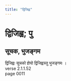 ```yaml
---
title: "द्विजिह्व"
---
```


# द्विजिह्व; पु
## सूचक, भुजङ्गम
द्विजिह्वः सूचको ज्ञेयो द्विजिह्वस्तु भुजङ्गमः ।<br />verse 2.1.1.52<br />page 0011

